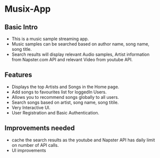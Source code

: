 # Musix-App

## Basic Intro

- This is a music sample streaming app. 
- Music samples can be searched based on author name, song name, song title.
- Search results will display relevant Audio samples, Artist information from Napster.com API and relevant Video from youtube API.  

## Features
- Displays the top Artists and Songs in the Home page.
- Add songs to favourites list for loggedIn Users.
- Allows you to recommend songs globally to all users.
- Search songs based on artist, song name, song titile.
- Very Interactive UI.
- User Registration and Basic Authentication.
## Improvements needed
- cache the search results as the youtube and Napster API has daily limit on number of API calls.
- UI improvements
